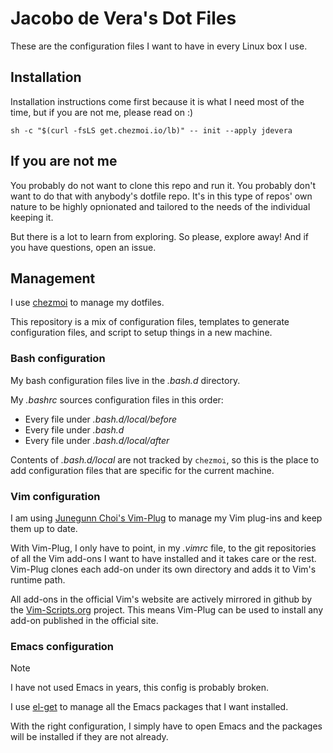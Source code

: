 # Jacobo de Vera's Dot Files

These are the configuration files I want to have in every Linux box I use.

## Installation

Installation instructions come first because it is what I need most of the
time, but if you are not me, please read on :) 

    sh -c "$(curl -fsLS get.chezmoi.io/lb)" -- init --apply jdevera

## If you are not me

You probably do not want to clone this repo and run it. You probably don't want
to do that with anybody's dotfile repo. It's in this type of repos' own nature
to be highly opnionated and tailored to the needs of the individual keeping it.

But there is a lot to learn from exploring. So please, explore away! And if you
have questions, open an issue.

## Management

I use [chezmoi](https://www.chezmoi.io/) to manage my dotfiles.

This repository is a mix of configuration files, templates to generate
configuration files, and script to setup things in a new machine.


### Bash configuration

My bash configuration files live in the _.bash.d_ directory.

My _.bashrc_ sources configuration files in this order:

 * Every file under _.bash.d/local/before_
 * Every file under _.bash.d_
 * Every file under _.bash.d/local/after_

Contents of _.bash.d/local_ are not tracked by `chezmoi`, so this is the place to
add configuration files that are specific for the current machine.

### Vim configuration

I am using [Junegunn Choi's Vim-Plug](https://github.com/junegunn/vim-plug) to
manage my Vim plug-ins and keep them up to date.

With Vim-Plug, I only have to point, in my _.vimrc_ file, to the git
repositories of all the Vim add-ons I want to have installed and it takes care
or the rest. Vim-Plug clones each add-on under its own directory and adds it
to Vim's runtime path.

All add-ons in the official Vim's website are actively mirrored in github by
the [Vim-Scripts.org](http://vim-scripts.org/) project. This means Vim-Plug
can be used to install any add-on published in the official site.

### Emacs configuration

> [!NOTE]
> I have not used Emacs in years, this config is probably broken.

I use [el-get](https://github.com/dimitri/el-get) to manage all the Emacs
packages that I want installed.

With the right configuration, I simply have to open Emacs and the packages
will be installed if they are not already.

<!--
vim:linebreak:textwidth=78:spell:
-->
